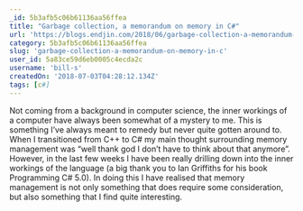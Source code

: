 ```yaml
---
_id: 5b3afb5c06b61136aa56ffea
title: "Garbage collection, a memorandum on memory in C#"
url: 'https://blogs.endjin.com/2018/06/garbage-collection-a-memorandum-on-memory-in-csharp/'
category: 5b3afb5c06b61136aa56ffea
slug: 'garbage-collection-a-memorandum-on-memory-in-c'
user_id: 5a83ce59d6eb0005c4ecda2c
username: 'bill-s'
createdOn: '2018-07-03T04:28:12.134Z'
tags: [c#]
---
```


Not coming from a background in computer science, the inner workings of a computer have always been somewhat of a mystery to me. This is something I’ve always meant to remedy but never quite gotten around to. When I transitioned from C++ to C# my main thought surrounding memory management was “well thank god I don’t have to think about that anymore”. However, in the last few weeks I have been really drilling down into the inner workings of the language (a big thank you to Ian Griffiths for his book Programming C# 5.0). In doing this I have realised that memory management is not only something that does require some consideration, but also something that I find quite interesting.


